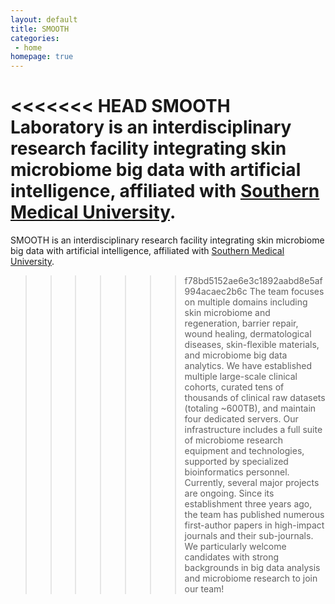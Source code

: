 ```yaml
---
layout: default
title: SMOOTH
categories:
 - home
homepage: true
---
```

<<<<<<< HEAD
SMOOTH Laboratory is an interdisciplinary research facility integrating skin microbiome big data with artificial intelligence, affiliated with [Southern Medical University](https://www.smu.edu.cn/). 
=======
SMOOTH is an interdisciplinary research facility integrating skin microbiome big data with artificial intelligence, affiliated with [Southern Medical University](https://www.smu.edu.cn/). 
>>>>>>> f78bd5152ae6e3c1892aabd8e5af994acaec2b6c
The team focuses on multiple domains including skin microbiome and regeneration, barrier repair, wound healing, dermatological diseases, skin-flexible materials, and microbiome big data analytics. We have established multiple large-scale clinical cohorts, curated tens of thousands of clinical raw datasets (totaling ~600TB), and maintain four dedicated servers. Our infrastructure includes a full suite of microbiome research equipment and technologies, supported by specialized bioinformatics personnel. Currently, several major projects are ongoing. Since its establishment three years ago, the team has published numerous first-author papers in high-impact journals and their sub-journals. We particularly welcome candidates with strong backgrounds in big data analysis and microbiome research to join our team!
